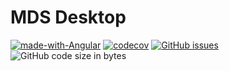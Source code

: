 # MDS Desktop

[![made-with-Angular](https://img.shields.io/badge/Made%20with-Angular-c3002f.svg)](https://angular.io/)
[![codecov](https://codecov.io/gh/mobile-directing-system/mds-desktop/branch/main/graph/badge.svg?token=S70CGOI8TK)](https://codecov.io/gh/mobile-directing-system/mds-desktop)
[![GitHub issues](https://img.shields.io/github/issues/mobile-directing-system/mds-desktop)](https://github.com/mobile-directing-system/mds-desktop/issues)
![GitHub code size in bytes](https://img.shields.io/github/languages/code-size/mobile-directing-system/mds-desktop)
